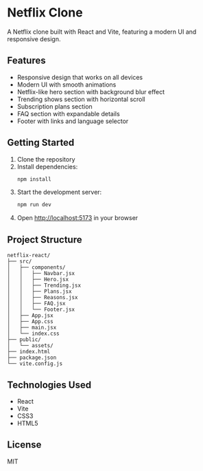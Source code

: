 # Netflix Clone

A Netflix clone built with React and Vite, featuring a modern UI and responsive design.

## Features

- Responsive design that works on all devices
- Modern UI with smooth animations
- Netflix-like hero section with background blur effect
- Trending shows section with horizontal scroll
- Subscription plans section
- FAQ section with expandable details
- Footer with links and language selector

## Getting Started

1. Clone the repository
2. Install dependencies:
   ```bash
   npm install
   ```
3. Start the development server:
   ```bash
   npm run dev
   ```
4. Open [http://localhost:5173](http://localhost:5173) in your browser

## Project Structure

```
netflix-react/
├── src/
│   ├── components/
│   │   ├── Navbar.jsx
│   │   ├── Hero.jsx
│   │   ├── Trending.jsx
│   │   ├── Plans.jsx
│   │   ├── Reasons.jsx
│   │   ├── FAQ.jsx
│   │   └── Footer.jsx
│   ├── App.jsx
│   ├── App.css
│   ├── main.jsx
│   └── index.css
├── public/
│   └── assets/
├── index.html
├── package.json
└── vite.config.js
```

## Technologies Used

- React
- Vite
- CSS3
- HTML5

## License

MIT 